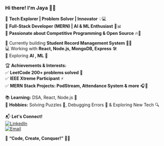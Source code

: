 ### Hi there! I'm Jaya 👋😄  

🔹 **Tech Explorer | Problem Solver | Innovator** 💡💻  
🔹 **Full-Stack Developer (MERN) | AI & ML Enthusiast** 🤖📊  
🔹 **Passionate about Competitive Programming & Open Source** 🔥💯  

🌱 Currently building **Student Record Management System** 🏫📑  
💻 Working with **React, Node.js, MongoDB, Express** 🛠️  
🤖 Exploring **AI , ML** 🤩  

🏆 **Achievements & Interests:**  
✅ **LeetCode 200+ problems solved** 🏅  
✅ **IEEE Xtreme Participant** ⚡   
✅ **MERN Stack Projects: PodStream, Attendance System & more** 🎧📅  

📚 **Learning:** DSA, React, Node.js 🔐  
📌 **Hobbies:** Solving Puzzles 🧩, Debugging Errors 🐞 & Exploring New Tech 🔍  

📬 **Let's Connect!**  
[![LinkedIn](https://img.shields.io/badge/LinkedIn-0A66C2?style=for-the-badge&logo=linkedin&logoColor=white)](https://www.linkedin.com/in/jaya-chithra-n-b3a514259/)  
[![Email](https://img.shields.io/badge/Email-D14836?style=for-the-badge&logo=gmail&logoColor=white)](mailto:jayachithratuty@gmail.com)  

🚀 **“Code, Create, Conquer!”** 🎯🔥  
